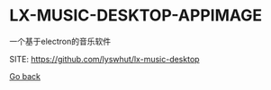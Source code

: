 # LX-MUSIC-DESKTOP-APPIMAGE
 
 一个基于electron的音乐软件
 
 SITE: https://github.com/lyswhut/lx-music-desktop

 [Go back](https://portable-linux-apps.github.io/apps.html)
